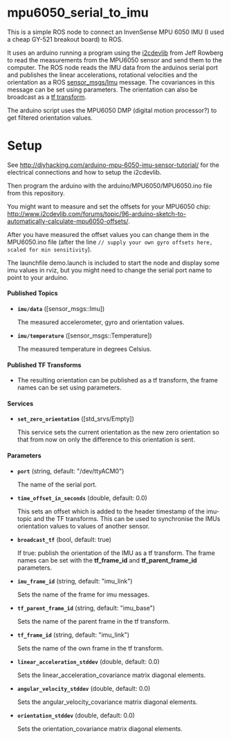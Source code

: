 mpu6050_serial_to_imu
=

This is a simple ROS node to connect an InvenSense MPU 6050 IMU  (I used a cheap GY-521 breakout board) to ROS.

It uses an arduino running a program using the [i2cdevlib](http://www.i2cdevlib.com/) from Jeff Rowberg to read the measurements from the MPU6050 sensor and send them to the computer. The ROS node reads the IMU data from the arduinos serial port and publishes the linear accelerations, rotational velocities and the orientation as a ROS [sensor_msgs/Imu](http://docs.ros.org/api/sensor_msgs/html/msg/Imu.html) message. The covariances in this message can be set using parameters. The orientation can also be broadcast as a [tf transform](http://wiki.ros.org/tf).

The arduino script uses the MPU6050 DMP (digital motion processor?) to get filtered orientation values.


Setup
=

See http://diyhacking.com/arduino-mpu-6050-imu-sensor-tutorial/ for the electrical connections and how to setup the i2cdevlib.

Then program the arduino with the arduino/MPU6050/MPU6050.ino file from this repository.

You might want to measure and set the offsets for your MPU6050 chip: http://www.i2cdevlib.com/forums/topic/96-arduino-sketch-to-automatically-calculate-mpu6050-offsets/.

After you have measured the offset values you can change them in the MPU6050.ino file (after the line `// supply your own gyro offsets here, scaled for min sensitivity`).

The launchfile demo.launch is included to start the node and display some imu values in rviz, but you might need to change the serial port name to point to your arduino.


#### Published Topics

* **`imu/data`** ([sensor_msgs::Imu])

	The measured accelerometer, gyro and orientation values.

* **`imu/temperature`** ([sensor_msgs::Temperature])

	The measured temperature in degrees Celsius.

#### Published TF Transforms

*	The resulting orientation can be published as a tf transform, the frame names can be set using parameters.


#### Services

* **`set_zero_orientation`** ([std_srvs/Empty])

	This service sets the current orientation as the new zero orientation so that from now on only the difference to this orientation is sent.


#### Parameters

* **`port`** (string, default: "/dev/ttyACM0")

	The name of the serial port.

* **`time_offset_in_seconds`** (double, default: 0.0)

	This sets an offset which is added to the header timestamp of the imu-topic and the TF transforms. This can be used to synchronise the IMUs orientation values to values of another sensor.


* **`broadcast_tf`** (bool, default: true)

	If true: publish the orientation of the IMU as a tf transform. The frame names can be set with the **tf_frame_id** and **tf_parent_frame_id** parameters.


* **`imu_frame_id`** (string, default: "imu_link")

	Sets the name of the frame for imu messages.


* **`tf_parent_frame_id`** (string, default: "imu_base")

	Sets the name of the parent frame in the tf transform.


* **`tf_frame_id`** (string, default: "imu_link")

	Sets the name of the own frame in the tf transform.

* **`linear_acceleration_stddev`** (double, default: 0.0)

	Sets the linear_acceleration_covariance matrix diagonal elements.

* **`angular_velocity_stddev`** (double, default: 0.0)

	Sets the angular_velocity_covariance matrix diagonal elements.

* **`orientation_stddev`** (double, default: 0.0)

	Sets the orientation_covariance matrix diagonal elements.

